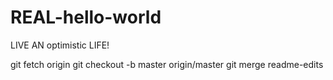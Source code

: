 # REAL-hello-world

LIVE AN optimistic LIFE!

git fetch origin
git checkout -b master origin/master
git merge readme-edits
